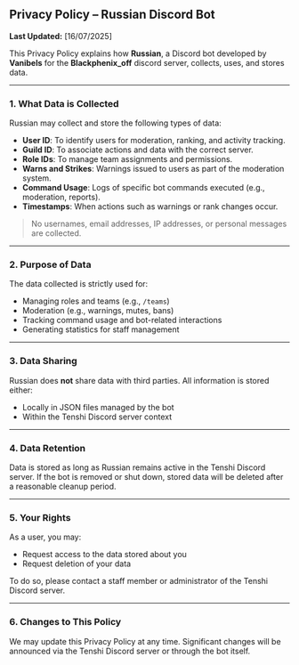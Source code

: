 ## **Privacy Policy – Russian Discord Bot**

**Last Updated:** [16/07/2025]

This Privacy Policy explains how **Russian**, a Discord bot developed by **Vanibels** for the **Blackphenix_off** discord server, collects, uses, and stores data.

---

### 1. What Data is Collected

Russian may collect and store the following types of data:

- **User ID**: To identify users for moderation, ranking, and activity tracking.
- **Guild ID**: To associate actions and data with the correct server.
- **Role IDs**: To manage team assignments and permissions.
- **Warns and Strikes**: Warnings issued to users as part of the moderation system.
- **Command Usage**: Logs of specific bot commands executed (e.g., moderation, reports).
- **Timestamps**: When actions such as warnings or rank changes occur.

> No usernames, email addresses, IP addresses, or personal messages are collected.

---

### 2. Purpose of Data

The data collected is strictly used for:

- Managing roles and teams (e.g., `/teams`)
- Moderation (e.g., warnings, mutes, bans)
- Tracking command usage and bot-related interactions
- Generating statistics for staff management

---

### 3. Data Sharing

Russian does **not** share data with third parties. All information is stored either:

- Locally in JSON files managed by the bot
- Within the Tenshi Discord server context

---

### 4. Data Retention

Data is stored as long as Russian remains active in the Tenshi Discord server. If the bot is removed or shut down, stored data will be deleted after a reasonable cleanup period.

---

### 5. Your Rights

As a user, you may:

- Request access to the data stored about you
- Request deletion of your data

To do so, please contact a staff member or administrator of the Tenshi Discord server.

---

### 6. Changes to This Policy

We may update this Privacy Policy at any time. Significant changes will be announced via the Tenshi Discord server or through the bot itself.
